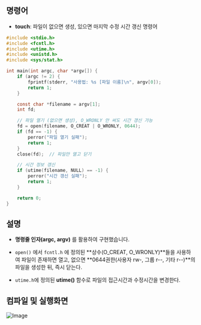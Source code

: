 ## 명령어
- **touch**: 파일이 없으면 생성, 있으면 마지막 수정 시간 갱신 명령어

```c
#include <stdio.h>
#include <fcntl.h>
#include <utime.h>
#include <unistd.h>
#include <sys/stat.h>

int main(int argc, char *argv[]) {
    if (argc != 2) {
        fprintf(stderr, "사용법: %s [파일 이름]\n", argv[0]);
        return 1;
    }

    const char *filename = argv[1];
    int fd;

    // 파일 열기 (없으면 생성), O_WRONLY 안 써도 시간 갱신 가능
    fd = open(filename, O_CREAT | O_WRONLY, 0644);
    if (fd == -1) {
        perror("파일 열기 실패");
        return 1;
    }
    close(fd);  // 파일만 열고 닫기

    // 시간 정보 갱신
    if (utime(filename, NULL) == -1) {
        perror("시간 갱신 실패");
        return 1;
    }

    return 0;
}
```
## 설명
- **명령줄 인자(argc, argv)** 를 활용하여 구현했습니다.

- ``open()`` 에서 ``fcntl.h`` 에 정의된 **상수(O_CREAT, O_WRONLY)**들을 사용하여 파일이 존재하면 열고, 없으면 **0644권한(사용자 rw-, 그룹 r--, 기타 r--)**의 파일을 생성한 뒤, 즉시 닫는다.

- ``utime.h``에 정의된 **utime()** 함수로 파일의 접근시간과 수정시간을 변경한다.

## 컴파일 및 실행화면

![Image](https://github.com/user-attachments/assets/f5fe9a37-3288-4518-aa50-6a7cd76493a4)